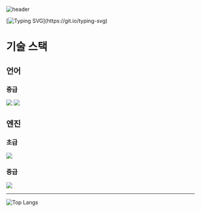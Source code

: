 ![header](https://capsule-render.vercel.app/api?type=wave&color=auto&height=300&section=header&text=Game%20Developer&fontSize=90)


[![Typing SVG](https://readme-typing-svg.demolab.com?font=Fira+Code&pause=1000&color=F7F7F7&center=true&vCenter=true&width=435&lines=%EA%B2%8C%EC%9E%84%EC%9D%84+%EC%A6%90%EA%B2%A8%ED%95%98%EB%8A%94+%EA%B2%8C%EC%9E%84+%EA%B0%9C%EB%B0%9C%EC%9E%85%EB%8B%88%EB%8B%A4.)](https://git.io/typing-svg)

# 기술 스택

## 언어
### 중급
<img src="https://img.shields.io/badge/C/C++-003366.svg?style=for-the-badge&logo=cplusplus&logoColor=00599C" /> <img src="https://img.shields.io/badge/CSharp-003366.svg?style=for-the-badge&logo=sharp&logoColor=00599C" /> 

## 엔진
### 초급
<img src="https://img.shields.io/badge/Unrealengine-003366.svg?style=for-the-badge&logo=unrealengine&logoColor=0E1128" />

### 중급
<img src="https://img.shields.io/badge/Unity-003366.svg?style=for-the-badge&logo=unity&logoColor=FFFFFF" /> 


-----------------
![Top Langs](https://github-readme-stats.vercel.app/api/top-langs/?username=Oh123456&layout=compact)






<!--
**Oh123456/Oh123456** is a ✨ _special_ ✨ repository because its `README.md` (this file) appears on your GitHub profile.

Here are some ideas to get you started:

- 🔭 I’m currently working on ...
- 🌱 I’m currently learning ...
- 👯 I’m looking to collaborate on ...
- 🤔 I’m looking for help with ...
- 💬 Ask me about ...
- 📫 How to reach me: ...
- 😄 Pronouns: ...
- ⚡ Fun fact: ...
-->
